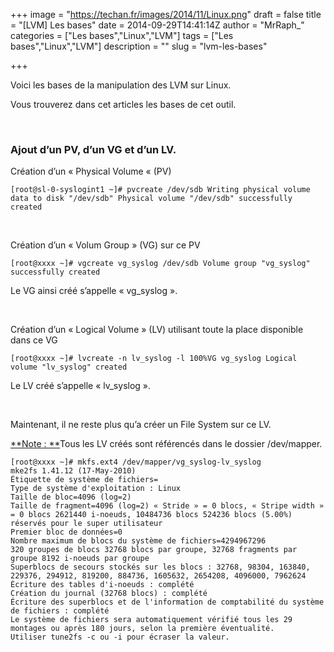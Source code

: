 +++
image = "https://techan.fr/images/2014/11/Linux.png"
draft = false
title = "[LVM] Les bases"
date = 2014-09-29T14:41:14Z
author = "MrRaph_"
categories = ["Les bases","Linux","LVM"]
tags = ["Les bases","Linux","LVM"]
description = ""
slug = "lvm-les-bases"

+++


Voici les bases de la manipulation des LVM sur Linux.

Vous trouverez dans cet articles les bases de cet outil.  

  

### Ajout d’un PV, d’un VG et d’un LV.

Création d’un « Physical Volume « (PV)

    [root@sl-0-syslogint1 ~]# pvcreate /dev/sdb Writing physical volume data to disk "/dev/sdb" Physical volume "/dev/sdb" successfully created

 

Création d’un « Volum Group » (VG) sur ce PV

    [root@xxxx ~]# vgcreate vg_syslog /dev/sdb Volume group "vg_syslog" successfully created

Le VG ainsi créé s’appelle « vg_syslog ».

 

Création d’un « Logical Volume » (LV) utilisant toute la place disponible dans ce VG

    [root@xxxx ~]# lvcreate -n lv_syslog -l 100%VG vg_syslog Logical volume "lv_syslog" created

Le LV créé s’appelle « lv_syslog ».

 

Maintenant, il ne reste plus qu’a créer un File System sur ce LV.

<span style="text-decoration: underline;">**Note : **</span>Tous les LV créés sont référencés dans le dossier /dev/mapper.

    [root@xxxx ~]# mkfs.ext4 /dev/mapper/vg_syslog-lv_syslog
    mke2fs 1.41.12 (17-May-2010)
    Étiquette de système de fichiers=
    Type de système d'exploitation : Linux
    Taille de bloc=4096 (log=2)
    Taille de fragment=4096 (log=2) « Stride » = 0 blocs, « Stripe width » = 0 blocs 2621440 i-noeuds, 10484736 blocs 524236 blocs (5.00%) réservés pour le super utilisateur
    Premier bloc de données=0
    Nombre maximum de blocs du système de fichiers=4294967296
    320 groupes de blocs 32768 blocs par groupe, 32768 fragments par groupe 8192 i-noeuds par groupe
    Superblocs de secours stockés sur les blocs : 32768, 98304, 163840, 229376, 294912, 819200, 884736, 1605632, 2654208, 4096000, 7962624
    Écriture des tables d'i-noeuds : complété
    Création du journal (32768 blocs) : complété
    Écriture des superblocs et de l'information de comptabilité du système de fichiers : complété
    Le système de fichiers sera automatiquement vérifié tous les 29 montages ou après 180 jours, selon la première éventualité.
    Utiliser tune2fs -c ou -i pour écraser la valeur.

 

 

